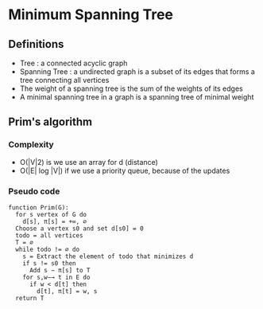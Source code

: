 # Minimum Spanning Tree

## Definitions
- Tree : a connected acyclic graph
- Spanning Tree : a undirected graph is a subset of its edges that forms a tree connecting all vertices
- The weight of a spanning tree is the sum of the weights of its edges
- A minimal spanning tree in a graph is a spanning tree of minimal weight

## Prim's algorithm

### Complexity 
- O(|V|2) is we use an array for d (distance)
- O(|E| log |V|) if we use a priority queue, because of the updates

### Pseudo code
```
function Prim(G):
  for s vertex of G do
    d[s], π[s] = +∞, ∅
  Choose a vertex s0 and set d[s0] = 0
  todo = all vertices
  T = ∅
  while todo != ∅ do
    s = Extract the element of todo that minimizes d
    if s != s0 then
      Add s − π[s] to T
    for s,w−→ t in E do
      if w < d[t] then
        d[t], π[t] = w, s
  return T
```
